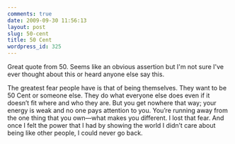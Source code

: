 ```yaml
---
comments: true
date: 2009-09-30 11:56:13
layout: post
slug: 50-cent
title: 50 Cent
wordpress_id: 325
---
```


Great quote from 50.  Seems like an obvious assertion but I'm not sure I've ever thought about this or heard anyone else say this.

The greatest fear people have is that of being themselves. They want to be 50 Cent or someone else. They do what everyone else does even if it doesn’t fit where and who they are. But you get nowhere that way; your energy is weak and no one pays attention to you. You’re running away from the one thing that you own—what makes you different. I lost that fear. And once I felt the power that I had by showing the world I didn’t care about being like other people, I could never go back.


